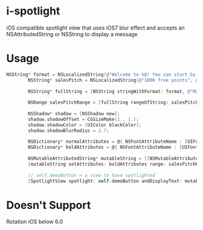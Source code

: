 i-spotlight
===========

iOS compatible spotlight view that uses iOS7 blur effect and accepts an NSAttributedString or NSString to display a message


Usage
===========

``` objective-c
NSString* format = NSLocalizedString(@"Welcome to %@! You can start by completing our demo here.\n\nWhen you have finished our quiz, you can register and get access to over %@", @"");
        NSString* salesPitch = NSLocalizedString(@"1000 free points", @"");
        
        NSString* fullString = [NSString stringWithFormat: format, @"MyApp", salesPitch];
        
        NSRange salesPitchRange = [fullString rangeOfString: salesPitch];
        
        NSShadow* shadow = [NSShadow new];
        shadow.shadowOffset = CGSizeMake(1., 1.);
        shadow.shadowColor = [UIColor blackColor];
        shadow.shadowBlurRadius = 2.f;
        
        NSDictionary* normalAttributes = @{ NSFontAttributeName : [UIFont systemFontOfSize: 18.f], NSShadowAttributeName : shadow };
        NSDictionary* boldAttributes = @{ NSFontAttributeName : [UIFont boldSystemFontOfSize: 20.f], NSUnderlineStyleAttributeName : @(NSUnderlineStyleSingle), NSShadowAttributeName : shadow };
        
        NSMutableAttributedString* mutableString = [[NSMutableAttributedString alloc] initWithString: fullString attributes: normalAttributes];
        [mutableString setAttributes: boldAttributes range: salesPitchRange];
        
      	// self.demoButton = a view to have spotlighted
        [SpotlightView spotlight: self.demoButton andDisplayText: mutableString];

```

Doesn't Support
===========
Rotation
iOS below 6.0